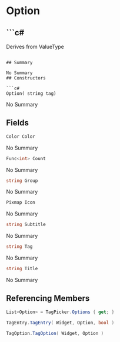 # Option

## ```c#
Derives from ValueType
```

## Summary

No Summary
## Constructors

```c#
Option( string tag) 
```
No Summary
## Fields

```c#
Color Color
```
No Summary
```c#
Func<int> Count
```
No Summary
```c#
string Group
```
No Summary
```c#
Pixmap Icon
```
No Summary
```c#
string Subtitle
```
No Summary
```c#
string Tag
```
No Summary
```c#
string Title
```
No Summary
## Referencing Members

```c#
List<Option> = TagPicker.Options { get; } 
```
```c#
TagEntry.TagEntry( Widget, Option, bool ) 
```
```c#
TagOption.TagOption( Widget, Option ) 
```
